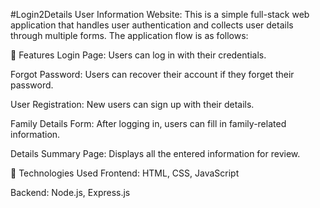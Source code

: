 #Login2Details
User Information Website:
This is a simple full-stack web application that handles user authentication and collects user details through multiple forms. The application flow is as follows:

🔐 Features
Login Page: Users can log in with their credentials.

Forgot Password: Users can recover their account if they forget their password.

User Registration: New users can sign up with their details.

Family Details Form: After logging in, users can fill in family-related information.

Details Summary Page: Displays all the entered information for review.

📌 Technologies Used
Frontend: HTML, CSS, JavaScript

Backend: Node.js, Express.js


